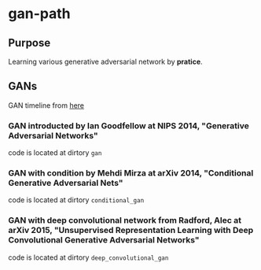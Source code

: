 # gan-path

## Purpose

Learning various generative adversarial network by **pratice**.


## GANs

GAN timeline from [here](https://github.com/dongb5/GAN-Timeline)

### GAN introducted by Ian Goodfellow at NIPS 2014, "Generative Adversarial Networks"

code is located at dirtory `gan`

### GAN with condition by Mehdi Mirza at arXiv 2014, "Conditional Generative Adversarial Nets" 

code is located at dirtory `conditional_gan`

### GAN with deep convolutional network from Radford, Alec at arXiv 2015, "Unsupervised Representation Learning with Deep Convolutional Generative Adversarial Networks" 

code is located at dirtory `deep_convolutional_gan`

